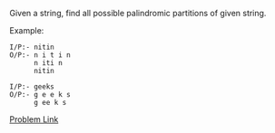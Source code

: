 Given a string, find all possible palindromic partitions of given string.

Example: 
```
I/P:- nitin
O/P:- n i t i n 
      n iti n 
      nitin
```

```
I/P:- geeks
O/P:- g e e k s 
      g ee k s
```

[Problem Link](https://www.geeksforgeeks.org/given-a-string-print-all-possible-palindromic-partition/)
